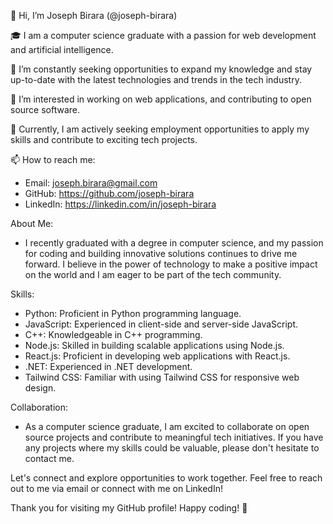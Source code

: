 👋 Hi, I’m Joseph Birara (@joseph-birara)

🎓 I am a computer science graduate with a passion for web development and artificial intelligence.

🌱 I’m constantly seeking opportunities to expand my knowledge and stay up-to-date with the latest technologies and trends in the tech industry.

👀 I’m interested in working on web applications, and contributing to open source software.

💼 Currently, I am actively seeking employment opportunities to apply my skills and contribute to exciting tech projects.

📫 How to reach me:
   - Email: joseph.birara@gmail.com
   - GitHub: https://github.com/joseph-birara
   - LinkedIn: https://linkedin.com/in/joseph-birara
   

About Me:
- I recently graduated with a degree in computer science, and my passion for coding and building innovative solutions continues to drive me forward. I believe in the power of technology to make a positive impact on the world and I am eager to be part of the tech community.

Skills:
- Python: Proficient in Python programming language.
- JavaScript: Experienced in client-side and server-side JavaScript.
- C++: Knowledgeable in C++ programming.
- Node.js: Skilled in building scalable applications using Node.js.
- React.js: Proficient in developing web applications with React.js.
- .NET: Experienced in .NET development.
- Tailwind CSS: Familiar with using Tailwind CSS for responsive web design.

Collaboration:
- As a computer science graduate, I am excited to collaborate on open source projects and contribute to meaningful tech initiatives. If you have any projects where my skills could be valuable, please don't hesitate to contact me.

Let's connect and explore opportunities to work together. Feel free to reach out to me via email or connect with me on LinkedIn!

Thank you for visiting my GitHub profile! Happy coding! 🚀


<!---
joseph-birara/joseph-birara is a ✨ special ✨ repository because its `README.md` (this file) appears on your GitHub profile.
You can click the Preview link to take a look at your changes.
--->
